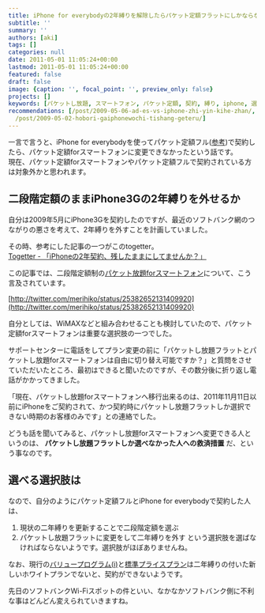 ```yaml
---
title: iPhone for everybodyの2年縛りを解除したらパケット定額フラットにしかならなかった
subtitle: ''
summary: ''
authors: [aki]
tags: []
categories: null
date: 2011-05-01 11:05:24+00:00
lastmod: 2011-05-01 11:05:24+00:00
featured: false
draft: false
image: {caption: '', focal_point: '', preview_only: false}
projects: []
keywords: [パケットし放題, スマートフォン, パケット定額, 契約, 縛り, iphone, 選択肢, ソフトバンク, 段階, everybody]
recommendations: [/post/2009-05-06-ad-es-vs-iphone-zhi-yin-kihe-zhan/, /post/2011-04-30-ipad2totomoniwu-liao-wi-fisupotutowogetutosuruer-tunofang-fa/,
  /post/2009-05-02-hobori-gaiphonewochi-tishang-geteru/]
---
```

一言で言うと、iPhone for everybodyを使ってパケット定額フル([参考](http://www.softbankmobile.co.jp/ja/news/press/2009/20090225_05/))で契約したら、パケット定額forスマートフォンに変更できなかったという話です。  
現在、パケット定額forスマートフォンやパケット定額フルで契約されている方は対象外かと思われます。

## 二段階定額のままiPhone3Gの2年縛りを外せるか
自分は2009年5月にiPhone3Gを契約したのですが、最近のソフトバンク網のつながりの悪さを考えて、2年縛りを外すことを計画していました。

その時、参考にした記事の一つがこのtogetter。  
[Togetter - 「iPhoneの2年契約、残したままにしてませんか？」](http://togetter.com/li/88820)

この記事では、二段階定額制の[パケット放題forスマートフォン](http://mb.softbank.jp/mb/iphone/price_plan/packet_smart/)について、こう言及されています。

[http://twitter.com/merihiko/status/25382652131409920](http://twitter.com/merihiko/status/25382652131409920)

自分としては、WiMAXなどと組み合わせることも検討していたので、パケット定額forスマートフォンは重要な選択肢の一つでした。

サポートセンターに電話をしてプラン変更の前に「パケットし放題フラットとパケットし放題forスマートフォンは自由に切り替え可能ですか？」と質問をさせていただいたところ、最初はできると聞いたのですが、その数分後に折り返し電話がかかってきました。

「現在、パケットし放題forスマートフォンへ移行出来るのは、2011年11月11日以前にiPhoneをご契約されて、かつ契約時にパケットし放題フラットしか選択できない時期のお客様のみです」との連絡でした。

どうも話を聞いてみると、パケットし放題forスマートフォンへ変更できる人というのは、 **パケットし放題フラットしか選べなかった人への救済措置** だ、という事なのです。

## 選べる選択肢は
なので、自分のようにパケット定額フルとiPhone for everybodyで契約した人は、
1. 現状の二年縛りを更新することで二段階定額を選ぶ
2. パケットし放題フラットに変更をして二年縛りを外す
という選択肢を選ばなければならないようです。選択肢がほぼありませんね。

なお、現行の[バリュープログラム(i)](http://mb.softbank.jp/mb/iphone/price_plan/value_program/)と[標準プライスプラン](http://mb.softbank.jp/mb/iphone/price_plan/standard_price_plan/)は二年縛りの付いた新しいホワイトプランでないと、契約ができないようです。

先日のソフトバンクWi-Fiスポットの件といい、なかなかソフトバンク側に不利な事はどんどん変えられていきますね。


